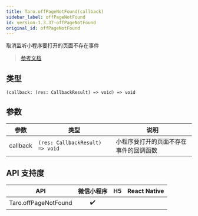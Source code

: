 ```yaml
---
title: Taro.offPageNotFound(callback)
sidebar_label: offPageNotFound
id: version-1.3.37-offPageNotFound
original_id: offPageNotFound
---
```


取消监听小程序要打开的页面不存在事件

> [参考文档](https://developers.weixin.qq.com/miniprogram/dev/api/base/app/app-event/wx.offPageNotFound.html)

## 类型

```tsx
(callback: (res: CallbackResult) => void) => void
```

## 参数

| 参数 | 类型 | 说明 |
| --- | --- | --- |
| callback | `(res: CallbackResult) => void` | 小程序要打开的页面不存在事件的回调函数 |

## API 支持度

| API | 微信小程序 | H5 | React Native |
| :---: | :---: | :---: | :---: |
| Taro.offPageNotFound | ✔️ |  |  |
